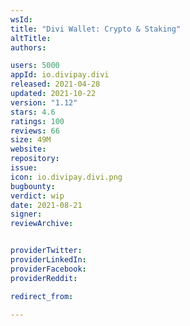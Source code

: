 ```yaml
---
wsId: 
title: "Divi Wallet: Crypto & Staking"
altTitle: 
authors:

users: 5000
appId: io.divipay.divi
released: 2021-04-28
updated: 2021-10-22
version: "1.12"
stars: 4.6
ratings: 100
reviews: 66
size: 49M
website: 
repository: 
issue: 
icon: io.divipay.divi.png
bugbounty: 
verdict: wip
date: 2021-08-21
signer: 
reviewArchive:


providerTwitter: 
providerLinkedIn: 
providerFacebook: 
providerReddit: 

redirect_from:

---
```



